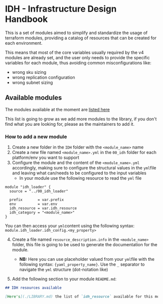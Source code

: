 <!-- markdownlint-disable MD029 MD032 -->
# IDH - Infrastructure Design Handbook

This is a set of modules aimed to simplify and standardize the usage of terraform modules, providing a catalog of resources that can be created for each environment.

This means that most of the core variables usually required by the v4 modules are already set, and the user only needs to provide the specific variables for each module, thus avoiding common misconfigurations like:

- wrong sku sizing
- wrong replication configuration
- wrong subnet sizing

## Available modules

The modules available at the moment are [listed here](./LIBRARY.md)

This list is going to grow as we add more modules to the library, if you don't find what you are looking for, please as the maintainers to add it.

### How to add a new module

1. Create a new folder in the `IDH` folder with the `<module_name>` name
2. Create a new file named `<module_name>.yml` in the `00_idh` folder for each platform/env you want to support
3. Configure the module and the content of the `<module_name>.yml` accordingly, making sure to configure the structural values in the `yml`file and leaving what can/needs to be configured to the input variables
   - In your module use the following resource to read the `yml` file

```hcl
module "idh_loader" {
  source = "../00_idh_loader"

  prefix       = var.prefix
  env          = var.env
  idh_resource = var.idh_resource
  idh_category = "<module_name>"
}
```

You can then access your `yml`content using the following syntax: `module.idh_loader.idh_config.<my_property>`

4. Create a file named `resource_description.info` in the `<module_name>` folder, this file is going to be used to generate the documentation for the module.
   - **NB:** Here you can use placeholder valued from your `yml`file with the following syntax: `{yaml_property_name}`. Use the `_` separator to navigate the `yml` structure (dot-notation like)

5. Add the following section to your module `README.md`: 

```markdown
## IDH resources available

[Here's](./LIBRARY.md) the list of `idh_resource` available for this module
```
